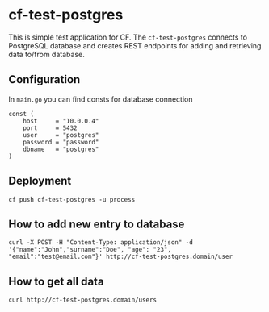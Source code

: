 # cf-test-postgres
This is simple test application for CF. The `cf-test-postgres` connects to PostgreSQL database and creates REST endpoints for 
adding and retrieving data to/from database.

## Configuration
In `main.go` you can find consts for database connection

```
const (
	host     = "10.0.0.4"
	port     = 5432
	user     = "postgres"
	password = "password"
	dbname   = "postgres"
)
```

## Deployment
```
cf push cf-test-postgres -u process
```

## How to add new entry to database

```
curl -X POST -H "Content-Type: application/json" -d '{"name":"John","surname":"Doe", "age": "23", "email":"test@email.com"}' http://cf-test-postgres.domain/user
```

## How to get all data

```
curl http://cf-test-postgres.domain/users
```

